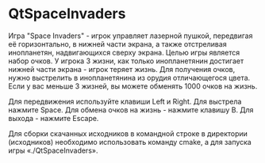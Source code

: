 # QtSpaceInvaders
Игра "Space Invaders" - игрок управляет лазерной пушкой, передвигая её горизонтально, в нижней части экрана, а также отстреливая инопланетян, надвигающихся сверху экрана. 
Целью игры является набор очков. У игрока 3 жизни, как только инопланетянин достигает нижней части экрана - игрок теряет жизнь. Для получения очков, нужно выстрелить в инопланетянина из орудия отличающегося цвета.
Если у вас меньше 3 жизней, вы можете обменять 1000 очков на жизнь.

Для передвижения используйте клавиши Left и Right.
Для выстрела нажмите Space.
Для обмена очков на жизнь - нажмите клавишу B.
Для выхода - нажмите Escape.

Для сборки скачанных исходников в командной строке в директории (исходников) необходимо использовать команду cmake, а для запуска игры  «./QtSpaceInvaders».  
